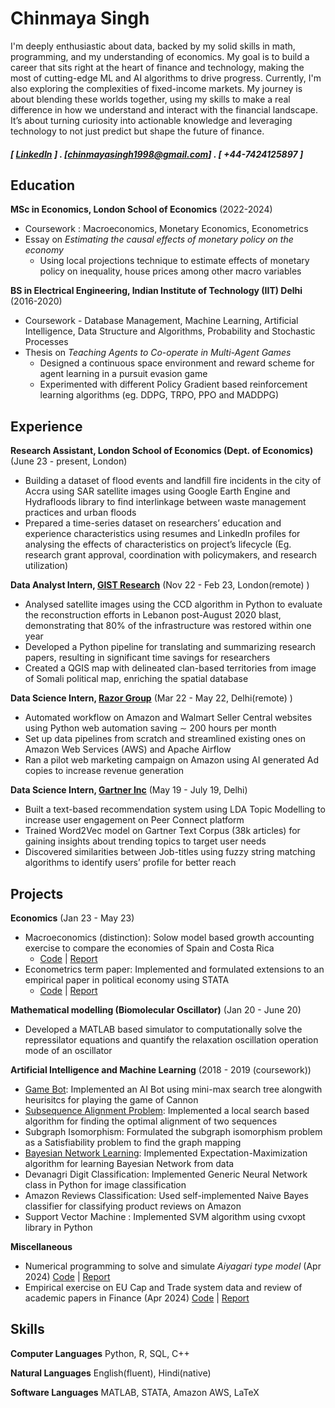 Chinmaya Singh
======

<div title="Disclaimer: I am not a fancy writer. This text was generated with the help of Grammarly's AI assistant">I'm deeply enthusiastic about data, backed by my solid skills in math, programming, and my understanding of economics. My goal is to build a career that sits right at the heart of finance and technology, making the most of cutting-edge ML and AI algorithms to drive progress. Currently, I'm also exploring the complexities of fixed-income markets. My journey is about blending these worlds together, using my skills to make a real difference in how we understand and interact with the financial landscape. It’s about turning curiosity into actionable knowledge and leveraging technology to not just predict but shape the future of finance.</div>


##### [ <a href="https://www.linkedin.com/in/chinmaya-singh" target="_blank">LinkedIn</a> ] . [chinmayasingh1998@gmail.com] . [ +44-7424125897 ]

Education
---------
**MSc in Economics, London School of Economics** (2022-2024)

- Coursework : Macroeconomics, Monetary Economics, Econometrics
- Essay on *Estimating the causal effects of monetary policy on the economy*
    - Using local projections technique to estimate effects of monetary policy on inequality, house prices among other macro variables

**BS in Electrical Engineering, Indian Institute of Technology (IIT) Delhi** (2016-2020)

- Coursework - Database Management, Machine Learning, Artificial Intelligence, Data Structure and Algorithms,
Probability and Stochastic Processes
- Thesis on *Teaching Agents to Co-operate in Multi-Agent Games*
    - Designed a continuous space environment and reward scheme for agent learning in a pursuit evasion game
    - Experimented with different Policy Gradient based reinforcement learning algorithms (eg. DDPG, TRPO, PPO and MADDPG)
  
Experience
---------
**Research Assistant, London School of Economics (Dept. of Economics)** (June 23 - present, London)
- Building a dataset of flood events and landfill fire incidents in the city of Accra using SAR satellite images using Google Earth Engine and Hydrafloods library to find interlinkage between waste management practices and urban floods
- Prepared a time-series dataset on researchers’ education and experience characteristics using resumes and LinkedIn profiles for analysing the effects of characteristics on project’s lifecycle (Eg. research grant approval, coordination with policymakers, and research utilization)

**Data Analyst Intern, <a href="https://www.gist-research.com/" target="_blank">GIST Research</a>** (Nov 22 - Feb 23, London(remote) )

- Analysed satellite images using the CCD algorithm in Python to evaluate the reconstruction efforts in Lebanon post-August 2020 blast, demonstrating that 80% of the infrastructure was restored within one year
- Developed a Python pipeline for translating and summarizing research papers, resulting in significant time savings for researchers
- Created a QGIS map with delineated clan-based territories from image of Somali political map, enriching the spatial database 

**Data Science Intern, <a href="https://www.razor-group.com/" target="_blank">Razor Group</a>** (Mar 22 - May 22, Delhi(remote) )

- Automated workflow on Amazon and Walmart Seller Central websites using Python web automation saving ∼ 200 hours per month
- Set up data pipelines from scratch and streamlined existing ones on Amazon Web Services (AWS) and Apache Airflow
- Ran a pilot web marketing campaign on Amazon using AI generated Ad copies to increase revenue generation

**Data Science Intern, <a href="https://www.gartner.com/en" target="_blank">Gartner Inc</a>** (May 19 - July 19, Delhi)

- Built a text-based recommendation system using LDA Topic Modelling to increase user engagement on Peer Connect platform
- Trained Word2Vec model on Gartner Text Corpus (38k articles) for gaining insights about trending topics to target user needs
- Discovered similarities between Job-titles using fuzzy string matching algorithms to identify users’ profile for better reach

Projects
--------
**Economics** (Jan 23 - May 23)
- Macroeconomics (distinction): Solow model based growth accounting exercise to compare the economies of Spain and Costa Rica
    - [Code](./macro_project/Macroeconomics_Project.md) &#124; [Report](./macro_project/report.pdf)
- Econometrics term paper: Implemented and formulated extensions to an empirical paper in political economy using STATA
    - [Code](./metrics_project/code.pdf) &#124; [Report](./metrics_project/55027_report.pdf)

**Mathematical modelling (Biomolecular Oscillator)** (Jan 20 - June 20)
- Developed a MATLAB based simulator to computationally solve the repressilator equations and quantify the relaxation oscillation operation mode of an oscillator

**Artificial Intelligence and Machine Learning** (2018 - 2019 (coursework))
- [Game Bot](https://github.com/chinmaya1998/AI-A2): Implemented an AI Bot using mini-max search tree alongwith heurisitcs for playing the game of Cannon
- [Subsequence Alignment Problem](https://github.com/chinmaya1998/AI-A1): Implemented a local search based algorithm for finding the optimal alignment of two sequences
- Subgraph Isomorphism: Formulated the subgraph isomorphism problem as a Satisfiability problem to find the graph mapping 
- [Bayesian Network Learning](https://github.com/chinmaya1998/AI-A4): Implemented Expectation-Maximization algorithm for learning Bayesian Network from data
- Devanagri Digit Classification: Implemented Generic Neural Network class in Python for image classification
- Amazon Reviews Classification: Used self-implemented Naive Bayes classifier for classifying product reviews on Amazon
- Support Vector Machine : Implemented SVM algorithm using cvxopt library in Python

**Miscellaneous** 
- Numerical programming to solve and simulate *Aiyagari type model* (Apr 2024) [Code](./aiyagari/Code_FiniteHorizon_Final.md) &#124; [Report](./aiyagari/Report.pdf)
- Empirical exercise on EU Cap and Trade system data and review of academic papers in Finance (Apr 2024) [Code](./capntrade/Empirical_Exercise.md) &#124; [Report](./capntrade/Assignment_Report-redacted.pdf)

Skills
------
**Computer Languages** Python, R, SQL, C++

**Natural Languages** English(fluent), Hindi(native)

**Software Languages** MATLAB, STATA, Amazon AWS, LaTeX
